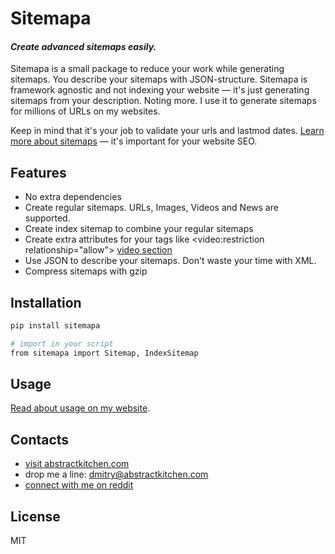 # Sitemapa
#### _Create advanced sitemaps easily._

Sitemapa is a small package to reduce your work while generating sitemaps. You describe your sitemaps with JSON-structure. Sitemapa is framework agnostic and not indexing your website — it's just generating sitemaps from your description. Noting more. I use it to generate sitemaps for millions of URLs on my websites. 

Keep in mind that it's your job to validate your urls and lastmod dates. [Learn more about sitemaps](https://developers.google.com/search/docs/advanced/sitemaps/overview) — it's important for your website SEO.

## Features
- No extra dependencies
- Create regular sitemaps. URLs, Images, Videos and News are supported.
- Create index sitemap to combine your regular sitemaps
- Create extra attributes for your tags like <video:restriction relationship="allow"> [video section](https://developers.google.com/search/docs/advanced/sitemaps/video-sitemaps#example-sitemap)
- Use JSON to describe your sitemaps. Don't waste your time with XML.
- Compress sitemaps with gzip

## Installation

```sh
pip install sitemapa

# import in your script
from sitemapa import Sitemap, IndexSitemap
```

## Usage

[Read about usage on my website](https://abstractkitchen.com/sitemaps-for-devs).

## Contacts
- [visit abstractkitchen.com](https://abstractkitchen.com)
- drop me a line: dmitry@abstractkitchen.com
- [connect with me on reddit](https://www.reddit.com/user/denisberezovsky)

## License

MIT
